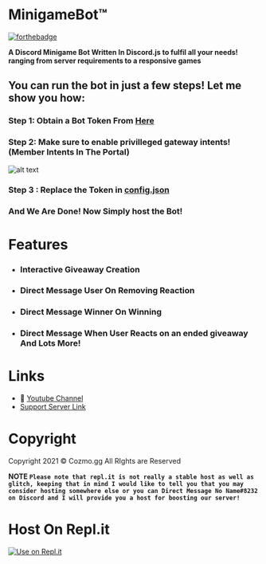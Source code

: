 # MinigameBot™
[![forthebadge](https://forthebadge.com/images/badges/made-with-javascript.svg)](https://forthebadge.com)

**A Discord Minigame Bot Written In Discord.js to fulfil all your needs! ranging from server requirements to a responsive games**

## You can run the bot in just a few steps! Let me show you how:
### Step 1: Obtain a Bot Token From [Here](https://discord.com/developers)
### Step 2: Make sure to enable privilleged gateway intents! (Member Intents In The Portal)
![alt text](https://raw.githubusercontent.com/Cozmo-gg/GiveawayBot/main/img.jpg)
### Step 3 : Replace the Token in [config.json](https://github.com/Cozmo-gg/MinigameBot/blob/main/config/config.json)
### And We Are Done! Now Simply host the Bot!

# Features 
- ### Interactive Giveaway Creation
- ### Direct Message User On Removing Reaction
- ### Direct Message Winner On Winning
- ### Direct Message When User Reacts on an ended giveaway And Lots More!

# Links
- 🔗 [Youtube Channel](https://www.youtube.com/channel/UCdNBvrfgFhmZZuLCefXC0KQ)
- [Support Server Link](https://discord.gg/y435tJg2JB)

# Copyright 
Copyright 2021 © Cozmo.gg All RIghts are Reserved 

**NOTE
`` Please note that repl.it is not really a stable host as well as glitch, keeping that in mind I would like to tell you that you may consider hosting somewhere else or you can Direct Message No Name#8232 on Discord and I will provide you a host for boosting our server! ``**
# Host On Repl.it
[![Use on Repl.it](https://repl.it/badge/github/ZeroDiscord/EconomyBot)](https://repl.it/github/Cozmo-gg/MinigameBot)
